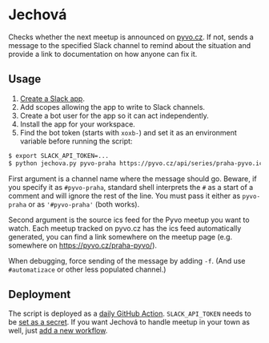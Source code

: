 # Jechová

Checks whether the next meetup is announced on [pyvo.cz](https://pyvo.cz/). If not, sends a message to the specified Slack channel to remind about the situation and provide a link to documentation on how anyone can fix it.

## Usage

1. [Create a Slack app](https://api.slack.com/apps?new_app=1).
1. Add scopes allowing the app to write to Slack channels.
1. Create a bot user for the app so it can act independently.
1. Install the app for your workspace.
1. Find the bot token (starts with `xoxb-`) and set it as an environment variable before running the script:

```bash
$ export SLACK_API_TOKEN=...
$ python jechova.py pyvo-praha https://pyvo.cz/api/series/praha-pyvo.ics
```

First argument is a channel name where the message should go. Beware, if you specify it as `#pyvo-praha`, standard shell interprets the `#` as a start of a comment and will ignore the rest of the line. You must pass it either as `pyvo-praha` or as `'#pyvo-praha'` (both works).

Second argument is the source ics feed for the Pyvo meetup you want to watch. Each meetup tracked on pyvo.cz has the ics feed automatically generated, you can find a link somewhere on the meetup page (e.g. somewhere on https://pyvo.cz/praha-pyvo/).

When debugging, force sending of the message by adding `-f`. (And use `#automatizace` or other less populated channel.)

## Deployment

The script is deployed as a [daily GitHub Action](https://github.com/pyvec/jechova/actions). `SLACK_API_TOKEN` needs to be [set as a secret](https://github.com/pyvec/jechova/settings/secrets). If you want Jechová to handle meetup in your town as well, just [add a new workflow](https://github.com/pyvec/jechova/tree/master/.github/workflows).
